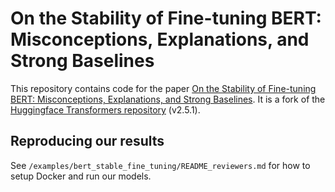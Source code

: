 # On the Stability of Fine-tuning BERT: Misconceptions, Explanations, and Strong Baselines

This repository contains code for the paper [On the Stability of Fine-tuning BERT: Misconceptions, Explanations, and Strong Baselines](). It is a fork of the [Huggingface Transformers repository](https://github.com/huggingface/transformers) (v2.5.1).

## Reproducing our results

See `/examples/bert_stable_fine_tuning/README_reviewers.md` for how to setup Docker and run our models. 
